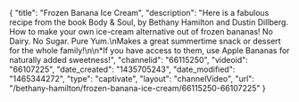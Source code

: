 {
    "title": "Frozen Banana Ice Cream",
    "description": "Here is a fabulous recipe from the book Body & Soul, by Bethany Hamilton and Dustin Dillberg. How to make your own ice-cream alternative out of frozen bananas! No Dairy. No Sugar. Pure Yum.\nMakes a great summertime snack or dessert for the whole family!\n\n*If you have access to them, use Apple Bananas for naturally added sweetness!",
    "channelid": "66115250",
    "videoid": "66107225",
    "date_created": "1435705243",
    "date_modified": "1465344272",
    "type": "captivate",
    "layout": "channelVideo",
    "url": "\/bethany-hamilton\/frozen-banana-ice-cream\/66115250-66107225"
}